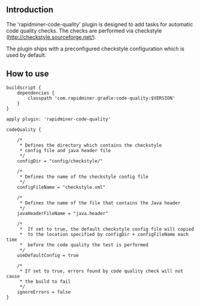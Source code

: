 ## Introduction

The 'rapidminer-code-quality' plugin is designed to add tasks for automatic code quality checks. The checks are performed via checkstyle (http://checkstyle.sourceforge.net/).

The plugin ships with a preconfigured checkstyle configuration which is used by default.

## How to use
	buildscript { 
		dependencies { 
			classpath 'com.rapidminer.gradle:code-quality:$VERSION'
		} 
	}
	 
	apply plugin: 'rapidminer-code-quality'
	 
	codeQuality {
	 
		/*
		 * Defines the directory which contains the checkstyle
		 * config file and java header file
		 */
		configDir = "config/checkstyle/"
	 
		/*
		 * Defines the name of the checkstyle config file
		 */
		configFileName = "checkstyle.xml"
	 
		/*
		 * Defines the name of the file that contains the Java header
		 */
		javaHeaderFileName = "java.header"
	 
		/*
		 *  If set to true, the default checkstyle config file will copied 
		 *  to the location specified by configDir + configFileName each time 
		 *  before the code quality the test is performed
		 */
		useDefaultConfig = true
		
		/*
		 * If set to true, errors found by code quality check will not cause 
		 * the build to fail 
		 */
		ignoreErrors = false
	}